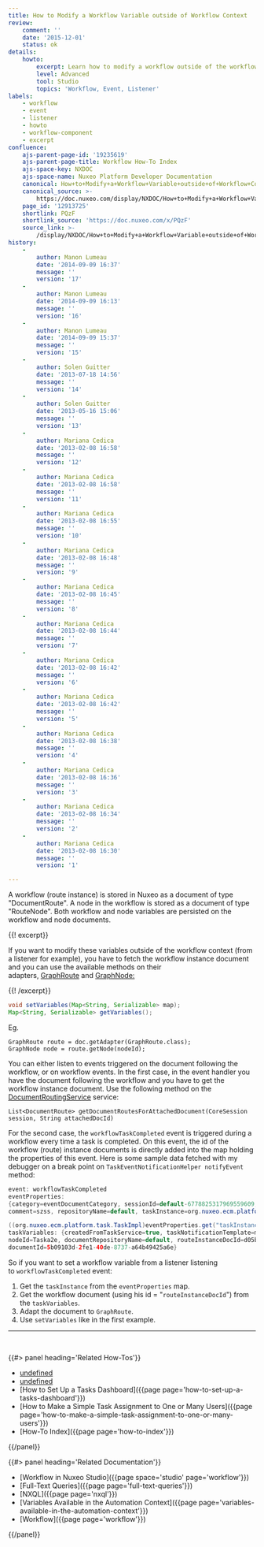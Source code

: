 ```yaml
---
title: How to Modify a Workflow Variable outside of Workflow Context
review:
    comment: ''
    date: '2015-12-01'
    status: ok
details:
    howto:
        excerpt: Learn how to modify a workflow outside of the workflow context.
        level: Advanced
        tool: Studio
        topics: 'Workflow, Event, Listener'
labels:
    - workflow
    - event
    - listener
    - howto
    - workflow-component
    - excerpt
confluence:
    ajs-parent-page-id: '19235619'
    ajs-parent-page-title: Workflow How-To Index
    ajs-space-key: NXDOC
    ajs-space-name: Nuxeo Platform Developer Documentation
    canonical: How+to+Modify+a+Workflow+Variable+outside+of+Workflow+Context
    canonical_source: >-
        https://doc.nuxeo.com/display/NXDOC/How+to+Modify+a+Workflow+Variable+outside+of+Workflow+Context
    page_id: '12913725'
    shortlink: PQzF
    shortlink_source: 'https://doc.nuxeo.com/x/PQzF'
    source_link: >-
        /display/NXDOC/How+to+Modify+a+Workflow+Variable+outside+of+Workflow+Context
history:
    - 
        author: Manon Lumeau
        date: '2014-09-09 16:37'
        message: ''
        version: '17'
    - 
        author: Manon Lumeau
        date: '2014-09-09 16:13'
        message: ''
        version: '16'
    - 
        author: Manon Lumeau
        date: '2014-09-09 15:37'
        message: ''
        version: '15'
    - 
        author: Solen Guitter
        date: '2013-07-18 14:56'
        message: ''
        version: '14'
    - 
        author: Solen Guitter
        date: '2013-05-16 15:06'
        message: ''
        version: '13'
    - 
        author: Mariana Cedica
        date: '2013-02-08 16:58'
        message: ''
        version: '12'
    - 
        author: Mariana Cedica
        date: '2013-02-08 16:58'
        message: ''
        version: '11'
    - 
        author: Mariana Cedica
        date: '2013-02-08 16:55'
        message: ''
        version: '10'
    - 
        author: Mariana Cedica
        date: '2013-02-08 16:48'
        message: ''
        version: '9'
    - 
        author: Mariana Cedica
        date: '2013-02-08 16:45'
        message: ''
        version: '8'
    - 
        author: Mariana Cedica
        date: '2013-02-08 16:44'
        message: ''
        version: '7'
    - 
        author: Mariana Cedica
        date: '2013-02-08 16:42'
        message: ''
        version: '6'
    - 
        author: Mariana Cedica
        date: '2013-02-08 16:42'
        message: ''
        version: '5'
    - 
        author: Mariana Cedica
        date: '2013-02-08 16:38'
        message: ''
        version: '4'
    - 
        author: Mariana Cedica
        date: '2013-02-08 16:36'
        message: ''
        version: '3'
    - 
        author: Mariana Cedica
        date: '2013-02-08 16:34'
        message: ''
        version: '2'
    - 
        author: Mariana Cedica
        date: '2013-02-08 16:30'
        message: ''
        version: '1'

---
```

A workflow (route instance) is stored in Nuxeo as a document of type "DocumentRoute". A node in the workflow is stored as a document of type "RouteNode".&nbsp;Both workflow and node variables are persisted on the workflow and node documents.

{{! excerpt}}

If you want to modify these variables outside of the workflow context (from a listener for example), you have to fetch the workflow instance document and you can use the available methods on their adapters,&nbsp;[GraphRoute](http://community.nuxeo.com/api/nuxeo/5.6/javadoc/org/nuxeo/ecm/platform/routing/core/impl/GraphRoute.html)&nbsp;and&nbsp;[GraphNode:](http://community.nuxeo.com/api/nuxeo/5.6/javadoc/org/nuxeo/ecm/platform/routing/core/impl/GraphNode.html)

{{! /excerpt}}

```java
void setVariables(Map<String, Serializable> map);
Map<String, Serializable> getVariables();
```

Eg.

```
GraphRoute route = doc.getAdapter(GraphRoute.class);
GraphNode node = route.getNode(nodeId);
```

You can either listen to events triggered on the document following the workflow, or on workflow events.
In the first case, in the event handler you have the document following the workflow and you have to get the workflow instance document. Use the following method on the [DocumentRoutingService](http://community.nuxeo.com/api/nuxeo/5.6/javadoc/org/nuxeo/ecm/platform/routing/api/DocumentRoutingService.html) service:

```
List<DocumentRoute> getDocumentRoutesForAttachedDocument(CoreSession session, String attachedDocId)
```

For the second case, the `workflowTaskCompleted` event is triggered during a workflow every time a task is completed. On this event, the id of the workflow (route) instance documents is directly added into the map holding the properties of this event.
Here is some sample data fetched with my debugger on a break point on `TaskEventNotificationHelper notifyEvent` method:

```java
event: workflowTaskCompleted
eventProperties:
{category=eventDocumentCategory, sessionId=default-6778825317969559609, recipients=[Administrator, Administrator, test], 
comment=szss, repositoryName=default, taskInstance=org.nuxeo.ecm.platform.task.TaskImpl@65fff289, documentLifeCycle=project}

((org.nuxeo.ecm.platform.task.TaskImpl)eventProperties.get("taskInstance")).getVariables()
taskVariables: {createdFromTaskService=true, taskNotificationTemplate=myTemplate, document.routing.step=0be590a5-8d03-48ef-9649-a82f06d8001a, 
nodeId=Taska2e, documentRepositoryName=default, routeInstanceDocId=d05b14e4-8d60-41be-bea2-0d4063196c0b, directive=Aknowledgement, validated=false, 
documentId=5b09103d-2fe1-40de-8737-a64b49425a6e}
```

So if you want to set a workflow variable from a listener listening to&nbsp;`workflowTaskCompleted` event:

1.  Get the `taskInstance` from the `eventProperties` map.
2.  Get the workflow document (using his id = "`routeInstanceDocId`") from the `taskVariables`.
3.  Adapt the document to `GraphRoute`.
4.  Use `setVariables` like in the first example.

* * *

&nbsp;

<div class="row" data-equalizer data-equalize-on="medium"><div class="column medium-6">{{#> panel heading='Related How-Tos'}}

*   [undefined]()&nbsp;
*   [undefined]()
*   [How to Set Up a Tasks Dashboard]({{page page='how-to-set-up-a-tasks-dashboard'}})&nbsp;
*   [How to Make a Simple Task Assignment to One or Many Users]({{page page='how-to-make-a-simple-task-assignment-to-one-or-many-users'}})&nbsp;
*   [How-To Index]({{page page='how-to-index'}})

{{/panel}}</div><div class="column medium-6">{{#> panel heading='Related Documentation'}}

*   [Workflow in Nuxeo Studio]({{page space='studio' page='workflow'}})
*   [Full-Text Queries]({{page page='full-text-queries'}})
*   [NXQL]({{page page='nxql'}})
*   [Variables Available in the Automation Context]({{page page='variables-available-in-the-automation-context'}})
*   [Workflow]({{page page='workflow'}})

{{/panel}}</div></div>